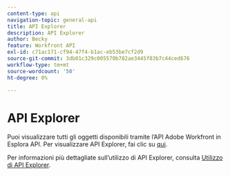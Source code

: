 ```yaml
---
content-type: api
navigation-topic: general-api
title: API Explorer
description: API Explorer
author: Becky
feature: Workfront API
exl-id: c71ac171-cf94-47f4-b1ac-eb53be7cf2d9
source-git-commit: 3db01c329c005570b782ae3445f83b7c44ced676
workflow-type: tm+mt
source-wordcount: '50'
ht-degree: 0%

---
```



# API Explorer

Puoi visualizzare tutti gli oggetti disponibili tramite l’API Adobe Workfront in Esplora API. Per visualizzare API Explorer, fai clic su [qui](https://developer.adobe.com/workfront/api-explorer/).

Per informazioni più dettagliate sull’utilizzo di API Explorer, consulta [Utilizzo di API Explorer](../../wf-api/general/using-api-explorer.md).
